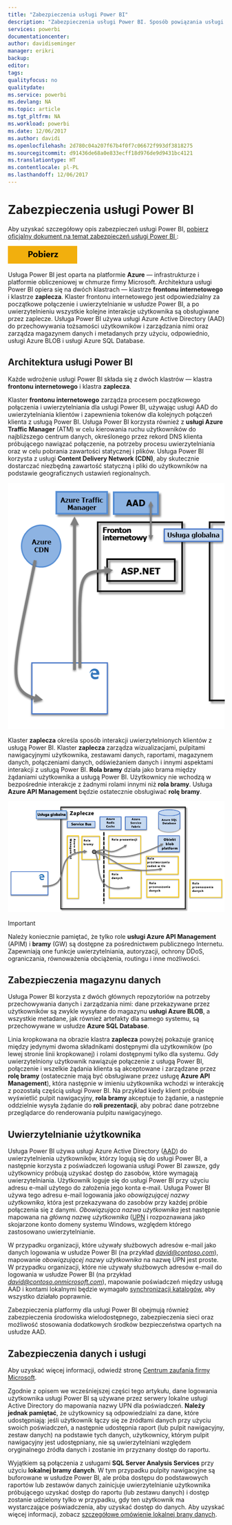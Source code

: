 ```yaml
---
title: "Zabezpieczenia usługi Power BI"
description: "Zabezpieczenia usługi Power BI. Sposób powiązania usługi Power BI z usługą Azure Active Directory i innymi usługami Azure. W tym temacie znajduje się również link do oficjalnego dokumentu, który zawiera więcej informacji szczegółowych informacji."
services: powerbi
documentationcenter: 
author: davidiseminger
manager: erikri
backup: 
editor: 
tags: 
qualityfocus: no
qualitydate: 
ms.service: powerbi
ms.devlang: NA
ms.topic: article
ms.tgt_pltfrm: NA
ms.workload: powerbi
ms.date: 12/06/2017
ms.author: davidi
ms.openlocfilehash: 2d780c04a207f67b4f0f7c06672f993df3818275
ms.sourcegitcommit: d91436de68a0e833ecff18d976de9d9431bc4121
ms.translationtype: HT
ms.contentlocale: pl-PL
ms.lasthandoff: 12/06/2017
---
```

# <a name="power-bi-security"></a>Zabezpieczenia usługi Power BI
Aby uzyskać szczegółowy opis zabezpieczeń usługi Power BI, [pobierz oficjalny dokument na temat zabezpieczeń usługi Power BI ](http://go.microsoft.com/fwlink/?LinkId=829185):

[![](media/service-admin-power-bi-security/pbi_security_01.png)](http://go.microsoft.com/fwlink/?LinkId=829185)

Usługa Power BI jest oparta na platformie **Azure** — infrastrukturze i platformie obliczeniowej w chmurze firmy Microsoft. Architektura usługi Power BI opiera się na dwóch klastrach — klastrze **frontonu internetowego** i klastrze **zaplecza**. Klaster frontonu internetowego jest odpowiedzialny za początkowe połączenie i uwierzytelnianie w usłudze Power BI, a po uwierzytelnieniu wszystkie kolejne interakcje użytkownika są obsługiwane przez zaplecze. Usługa Power BI używa usługi Azure Active Directory (AAD) do przechowywania tożsamości użytkowników i zarządzania nimi oraz zarządza magazynem danych i metadanych przy użyciu, odpowiednio, usługi Azure BLOB i usługi Azure SQL Database.

## <a name="power-bi-architecture"></a>Architektura usługi Power BI
Każde wdrożenie usługi Power BI składa się z dwóch klastrów — klastra **frontonu internetowego** i klastra **zaplecza**.

Klaster **frontonu internetowego** zarządza procesem początkowego połączenia i uwierzytelniania dla usługi Power BI, używając usługi AAD do uwierzytelniania klientów i zapewnienia tokenów dla kolejnych połączeń klienta z usługą Power BI. Usługa Power BI korzysta również z **usługi Azure Traffic Manager** (ATM) w celu kierowania ruchu użytkowników do najbliższego centrum danych, określonego przez rekord DNS klienta próbującego nawiązać połączenie, na potrzeby procesu uwierzytelniania oraz w celu pobrania zawartości statycznej i plików. Usługa Power BI korzysta z usługi **Content Delivery Network (CDN)**, aby skutecznie dostarczać niezbędną zawartość statyczną i pliki do użytkowników na podstawie geograficznych ustawień regionalnych.

![](media/service-admin-power-bi-security/pbi_security_v2_wfe.png)

Klaster **zaplecza** określa sposób interakcji uwierzytelnionych klientów z usługą Power BI. Klaster **zaplecza** zarządza wizualizacjami, pulpitami nawigacyjnymi użytkownika, zestawami danych, raportami, magazynem danych, połączeniami danych, odświeżaniem danych i innymi aspektami interakcji z usługą Power BI. **Rola bramy** działa jako brama między żądaniami użytkownika a usługą Power BI. Użytkownicy nie wchodzą w bezpośrednie interakcje z żadnymi rolami innymi niż **rola bramy**. Usługa **Azure API Management** będzie ostatecznie obsługiwać **rolę bramy**.

![](media/service-admin-power-bi-security/pbi_security_v2_backend_updated.png)

> [!IMPORTANT]
> Należy koniecznie pamiętać, że tylko role **usługi Azure API Management** (APIM) i **bramy** (GW) są dostępne za pośrednictwem publicznego Internetu. Zapewniają one funkcje uwierzytelniania, autoryzacji, ochrony DDoS, ograniczania, równoważenia obciążenia, routingu i inne możliwości.
> 
> 

## <a name="data-storage-security"></a>Zabezpieczenia magazynu danych
Usługa Power BI korzysta z dwóch głównych repozytoriów na potrzeby przechowywania danych i zarządzania nimi: dane przekazywane przez użytkowników są zwykle wysyłane do magazynu **usługi Azure BLOB**, a wszystkie metadane, jak również artefakty dla samego systemu, są przechowywane w usłudze **Azure SQL Database**.

Linia kropkowana na obrazie klastra **zaplecza** powyżej pokazuje granicę między jedynymi dwoma składnikami dostępnymi dla użytkowników (po lewej stronie linii kropkowanej) i rolami dostępnymi tylko dla systemu. Gdy uwierzytelniony użytkownik nawiązuje połączenie z usługą Power BI, połączenie i wszelkie żądania klienta są akceptowane i zarządzane przez **rolę bramy** (ostatecznie mają być obsługiwane przez usługę **Azure API Management**), która następnie w imieniu użytkownika wchodzi w interakcję z pozostałą częścią usługi Power BI. Na przykład kiedy klient próbuje wyświetlić pulpit nawigacyjny, **rola bramy** akceptuje to żądanie, a następnie oddzielnie wysyła żądanie do **roli prezentacji**, aby pobrać dane potrzebne przeglądarce do renderowania pulpitu nawigacyjnego.

## <a name="user-authentication"></a>Uwierzytelnianie użytkownika
Usługa Power BI używa usługi Azure Active Directory ([AAD](http://azure.microsoft.com/services/active-directory/)) do uwierzytelnienia użytkowników, którzy logują się do usługi Power BI, a następnie korzysta z poświadczeń logowania usługi Power BI zawsze, gdy użytkownicy próbują uzyskać dostęp do zasobów, które wymagają uwierzytelniania. Użytkownik loguje się do usługi Power BI przy użyciu adresu e-mail użytego do założenia jego konta e-mail. Usługa Power BI używa tego adresu e-mail logowania jako *obowiązującej nazwy użytkownika*, która jest przekazywana do zasobów przy każdej próbie połączenia się z danymi. *Obowiązująca nazwa użytkownika* jest następnie mapowana na *główną nazwę użytkownika* ([UPN](https://msdn.microsoft.com/library/windows/desktop/aa380525\(v=vs.85\).aspx) i rozpoznawana jako skojarzone konto domeny systemu Windows, względem którego zastosowano uwierzytelnianie.

W przypadku organizacji, które używały służbowych adresów e-mail jako danych logowania w usłudze Power BI (na przykład *david@contoso.com*), mapowanie *obowiązującej nazwy użytkownika* na nazwę UPN jest proste. W przypadku organizacji, które nie używały służbowych adresów e-mail do logowania w usłudze Power BI (na przykład *david@contoso.onmicrosoft.com*), mapowanie poświadczeń między usługą AAD i kontami lokalnymi będzie wymagało [synchronizacji katalogów](https://technet.microsoft.com/library/jj573653.aspx), aby wszystko działało poprawnie.

Zabezpieczenia platformy dla usługi Power BI obejmują również zabezpieczenia środowiska wielodostępnego, zabezpieczenia sieci oraz możliwość stosowania dodatkowych środków bezpieczeństwa opartych na usłudze AAD.

## <a name="data-and-service-security"></a>Zabezpieczenia danych i usługi
Aby uzyskać więcej informacji, odwiedź stronę [Centrum zaufania firmy Microsoft](https://www.microsoft.com/trustcenter).

Zgodnie z opisem we wcześniejszej części tego artykułu, dane logowania użytkownika usługi Power BI są używane przez serwery lokalne usługi Active Directory do mapowania nazwy UPN dla poświadczeń. **Należy jednak pamiętać**, że użytkownicy są odpowiedzialni za dane, które udostępniają: jeśli użytkownik łączy się ze źródłami danych przy użyciu swoich poświadczeń, a następnie udostępnia raport (lub pulpit nawigacyjny, zestaw danych) na podstawie tych danych, użytkownicy, którym pulpit nawigacyjny jest udostępniany, nie są uwierzytelniani względem oryginalnego źródła danych i zostanie im przyznany dostęp do raportu.

Wyjątkiem są połączenia z usługami **SQL Server Analysis Services** przy użyciu **lokalnej bramy danych**. W tym przypadku pulpity nawigacyjne są buforowane w usłudze Power BI, ale próba dostępu do podstawowych raportów lub zestawów danych zainicjuje uwierzytelnianie użytkownika próbującego uzyskać dostęp do raportu (lub zestawu danych) i dostęp zostanie udzielony tylko w przypadku, gdy ten użytkownik ma wystarczające poświadczenia, aby uzyskać dostęp do danych. Aby uzyskać więcej informacji, zobacz [szczegółowe omówienie lokalnej brany danych](service-gateway-onprem-indepth.md).

